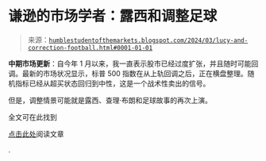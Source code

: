 <!--yml

分类：未分类

日期：2024-05-18 01:17:56

-->

# 谦逊的市场学者：露西和调整足球

> 来源：[`humblestudentofthemarkets.blogspot.com/2024/03/lucy-and-correction-football.html#0001-01-01`](https://humblestudentofthemarkets.blogspot.com/2024/03/lucy-and-correction-football.html#0001-01-01)

**中期市场更新**：自今年 1 月以来，我一直表示股市已经过度扩张，并且随时可能回调。最新的市场状况显示，标普 500 指数在从上轨回调之后，正在横盘整理。随机指标已经从超买状态回归到中性，这是一个战术性卖出的信号。

但是，调整情景可能就是露西、查理·布朗和足球故事的再次上演。

全文可在此找到

[点击此处](https://humblestudentofthemarkets.com/2024/03/27/lucy-and-the-correction-football/)阅读文章

.
